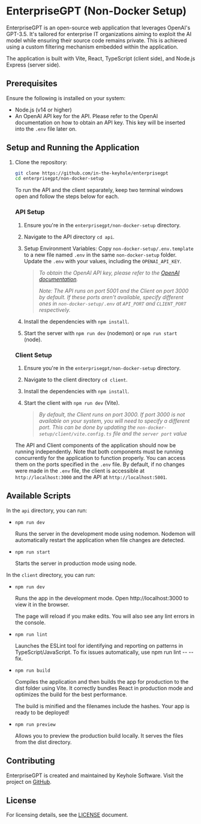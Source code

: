 # EnterpriseGPT (Non-Docker Setup)

EnterpriseGPT is an open-source web application that leverages OpenAI's GPT-3.5. It's tailored for enterprise IT organizations aiming to exploit the AI model while ensuring their source code remains private. This is achieved using a custom filtering mechanism embedded within the application.

The application is built with Vite, React, TypeScript (client side), and Node.js Express (server side).

## Prerequisites

Ensure the following is installed on your system:

- Node.js (v14 or higher)
- An OpenAI API key for the API. Please refer to the OpenAI documentation on how to obtain an API key. This key will be inserted into the `.env` file later on.

## Setup and Running the Application

1. Clone the repository:
    ```bash
    git clone https://github.com/in-the-keyhole/enterprisegpt
    cd enterprisegpt/non-docker-setup
    ```
    To run the API and the client separately, keep two terminal windows open and follow the steps below for each.

    ### API Setup
    1. Ensure you're in the `enterprisegpt/non-docker-setup` directory.
    1. Navigate to the API directory `cd api`.
    1. Setup Environment Variables: Copy `non-docker-setup/.env.template` to a new file named `.env` in the same `non-docker-setup` folder. Update the `.env` with your values, including the `OPENAI_API_KEY`.
        
        > *To obtain the OpenAI API key, please refer to the [OpenAI documentation](https://platform.openai.com/account/api-keys).*
        >
        > *Note: The API runs on port 5001 and the Client on port 3000 by default. If these ports aren't available, specify different ones in `non-docker-setup/.env` at `API_PORT` and `CLIENT_PORT` respectively.*
    1. Install the dependencies with `npm install`.
    1. Start the server with `npm run dev` (nodemon) or `npm run start` (node).

    ### Client Setup
    1. Ensure you're in the `enterprisegpt/non-docker-setup` directory.
    1. Navigate to the client directory `cd client`.
    1. Install the dependencies with `npm install`.
    1. Start the client with `npm run dev` (Vite).
        
        > *By default, the Client runs on port 3000. If port 3000 is not available on your system, you will need to specify a different port. This can be done by updating the `non-docker-setup/client/vite.config.ts` file and the `server port` value*

    The API and Client components of the application should now be running independently. Note that both components must be running concurrently for the application to function properly. You can access them on the ports specified in the `.env` file. By default, if no changes were made in the `.env` file, the client is accessible at `http://localhost:3000` and the API at `http://localhost:5001`.

## Available Scripts

In the `api` directory, you can run: 

- `npm run dev`
  
    Runs the server in the development mode using nodemon.
    Nodemon will automatically restart the application when file changes are detected.

- `npm run start`

    Starts the server in production mode using node.

In the `client` directory, you can run: 

- `npm run dev`

    Runs the app in the development mode.
    Open http://localhost:3000 to view it in the browser.

    The page will reload if you make edits.
    You will also see any lint errors in the console.

- `npm run lint`

    Launches the ESLint tool for identifying and reporting on patterns in TypeScript/JavaScript.
    To fix issues automatically, use npm run lint -- --fix.

- `npm run build`
    
    Compiles the application and then builds the app for production to the dist folder using Vite.
    It correctly bundles React in production mode and optimizes the build for the best performance.

    The build is minified and the filenames include the hashes.
    Your app is ready to be deployed!

- `npm run preview`

    Allows you to preview the production build locally. It serves the files from the dist directory.

## Contributing
EnterpriseGPT is created and maintained by Keyhole Software. Visit the project on [GitHub](https://github.com/in-the-keyhole).

## License
For licensing details, see the [LICENSE](../LICENSE) document.

